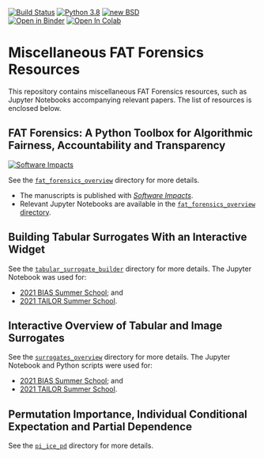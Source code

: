 [![Build Status](https://github.com/fat-forensics/resources/actions/workflows/test-notebooks.yml/badge.svg)](https://github.com/fat-forensics/resources/actions/workflows/test-notebooks.yml)
[![Python 3.8](https://img.shields.io/badge/python-3.8-blue.svg)](https://github.com/fat-forensics/resources)
[![new BSD](https://img.shields.io/github/license/fat-forensics/resources.svg)](https://github.com/fat-forensics/resources/blob/master/LICENCE)  
[![Open in Binder](https://mybinder.org/badge_logo.svg)](https://mybinder.org/v2/gh/fat-forensics/resources/master)
[![Open In Colab](https://colab.research.google.com/assets/colab-badge.svg)](https://colab.research.google.com/github/fat-forensics/resources/blob/master/)

# Miscellaneous FAT Forensics Resources #

This repository contains miscellaneous FAT Forensics resources, such as
Jupyter Notebooks accompanying relevant papers.
The list of resources is enclosed below.

## FAT Forensics: A Python Toolbox for Algorithmic Fairness, Accountability and Transparency ##

[![Software Impacts](https://img.shields.io/badge/Software%20Impacts-10.1016/j.simpa.2022.100406-orange.svg)][simpa]

See the [`fat_forensics_overview`](./fat_forensics_overview/) directory for more details.

* The manuscripts is published with [*Software Impacts*][simpa].
* Relevant Jupyter Notebooks are available in the [`fat_forensics_overview` directory][directory:simpa].

[simpa]: https://doi.org/10.1016/j.simpa.2022.100406
[directory:simpa]: https://github.com/fat-forensics/resources/tree/master/fat_forensics_overview

## Building Tabular Surrogates With an Interactive Widget ##

See the [`tabular_surrogate_builder`](./tabular_surrogate_builder/) directory for more details.
The Jupyter Notebook was used for:

* [2021 BIAS Summer School][2021_bias-summer-school]; and
* [2021 TAILOR Summer School][2021_tailor-summer-school].

## Interactive Overview of Tabular and Image Surrogates ##

See the [`surrogates_overview`](./surrogates_overview/) directory for more details.
The Jupyter Notebook and Python scripts were used for:

* [2021 BIAS Summer School][2021_bias-summer-school]; and
* [2021 TAILOR Summer School][2021_tailor-summer-school].

[2021_tailor-summer-school]: https://events.fat-forensics.org/2021_tailor-summer-school/
[2021_bias-summer-school]: https://events.fat-forensics.org/2021_bias/

## Permutation Importance, Individual Conditional Expectation and Partial Dependence ##

See the [`pi_ice_pd`](./pi_ice_pd/) directory for more details.
